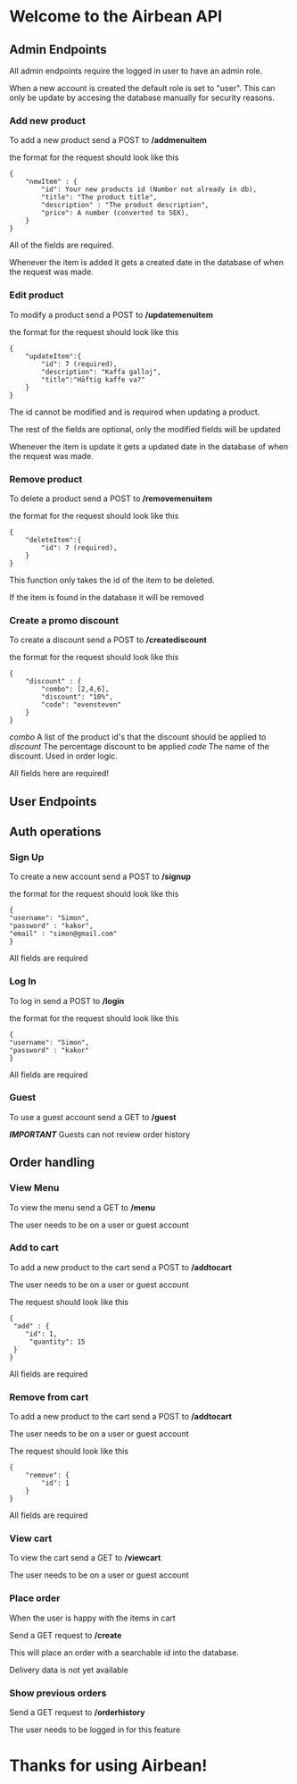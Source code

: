 # Welcome to the Airbean API


## Admin Endpoints

All admin endpoints require the logged in user to have an admin role.

When a new account is created the default role is set to "user". This can only be update by accesing the database manually for security reasons.


### Add new product

To add a new product send a POST to **/addmenuitem**

the format for the request should look like this
```
{
    "newItem" : {
        "id": Your new products id (Number not already in db),
        "title": "The product title",
        "description" : "The product description",
        "price": A number (converted to SEK),
    }
}
```
All of the fields are required.

Whenever the item is added it gets a created date in the database of when the request was made.




### Edit product

To modify a product send a POST to **/updatemenuitem**

the format for the request should look like this
```
{
	"updateItem":{
		"id": 7 (required),
		"description": "Kaffa galloj",
		"title":"Häftig kaffe va?"
	}
}
```
The id cannot be modified and is required when updating a product.

The rest of the fields are optional, only the modified fields will be updated

Whenever the item is update it gets a updated date in the database of when the request was made.


### Remove product


To delete a product send a POST to **/removemenuitem**

the format for the request should look like this
```
{
	"deleteItem":{
		"id": 7 (required),
	}
}
```

This function only takes the id of the item to be deleted.

If the item is found in the database it will be removed


### Create a promo discount

To create a discount send a POST to **/creatediscount**

the format for the request should look like this
```
{
	"discount" : {
		"combo": [2,4,6],
		"discount": "10%",
		"code": "evensteven"
	}
}
```
*combo* A list of the product id's that the discount should be applied to
*discount* The percentage discount to be applied
*code* The name of the discount. Used in order logic.

All fields here are required!





## User Endpoints


## Auth operations

### Sign Up

To create a new account send a POST to **/signup**

the format for the request should look like this
```
{
"username": "Simon",
"password" : "kakor",
"email" : "simon@gmail.com"
}
```
All fields are required


### Log In

To log in send a POST to **/login**

the format for the request should look like this
```
{
"username": "Simon",
"password" : "kakor"
}
```
All fields are required


### Guest

To use a guest account send a GET to **/guest**

***IMPORTANT*** Guests can not review order history


## Order handling


### View Menu

To view the menu send a GET to **/menu**

The user needs to be on a user or guest account


### Add to cart

To add a new product to the cart send a POST to **/addtocart**


The user needs to be on a user or guest account

The request should look like this
```
{
 "add" : {
	"id": 1,
	 "quantity": 15
 }
}
```

All fields are required

### Remove from cart

To add a new product to the cart send a POST to **/addtocart**


The user needs to be on a user or guest account

The request should look like this
```
{
    "remove": {
        "id": 1
    }
}
```

All fields are required


### View cart

To view the cart send a GET to **/viewcart**

The user needs to be on a user or guest account


### Place order

When the user is happy with the items in cart

Send a GET request to **/create**

This will place an order with a searchable id into the database.

Delivery data is not yet available


### Show previous orders

Send a GET request to **/orderhistory**

The user needs to be logged in for this feature










# **Thanks for using Airbean!**






